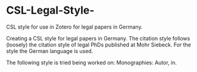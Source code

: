 # CSL-Legal-Style-
CSL style for use in Zotero for legal papers in Germany. 

Creating a CSL style for legal papers in Germany. The citation style follows (loosely) the citation style of legal PhDs published at Mohr Siebeck. 
For the style the German language is used. 

The following style is tried being worked on: 
Monographies: Autor, in. 
